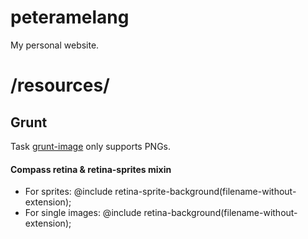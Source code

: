 # peteramelang
My personal website.

# /resources/

## Grunt
Task [grunt-image](https://www.npmjs.org/package/grunt-image) only supports PNGs.

#### Compass retina & retina-sprites mixin
* For sprites: @include retina-sprite-background(filename-without-extension);
* For single images: @include retina-background(filename-without-extension);